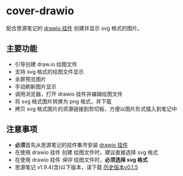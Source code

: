 # cover-drawio

配合思源笔记的 [drawio 挂件](https://github.com/Zuoqiu-Yingyi/widget-drawio) 创建并显示 svg 格式的图片。

## 主要功能

- 引导创建 draw.io 绘图文件
- 支持 svg 格式的绘图文件显示
- 全屏预览图片
- 手动刷新图片显示
- 调用浏览器，打开 drawio 挂件并编辑绘图文件
- 将 svg 格式图片转换为 png 格式，并下载
- 拷贝 svg 格式图片的资源链接到剪切板，方便以图片形式插入到笔记中

## 注意事项

- **必须**首先从思源笔记的挂件集市安装 [drawio 挂件](https://github.com/Zuoqiu-Yingyi/widget-drawio)
- 在使用 drawio 挂件 创建 绘图文件时，建议直接选择 svg 格式
- 在使用 drawio 挂件 *保存* 绘图文件时，**必须选择 svg 格式**
- 思源笔记 v1.9.4(含)以下版本，请下载 [历史版本v0.1.5](https://github.com/macvip/cover-drawio/releases/download/v0.1.5/cover-drawio-v0.1.5.zip)
